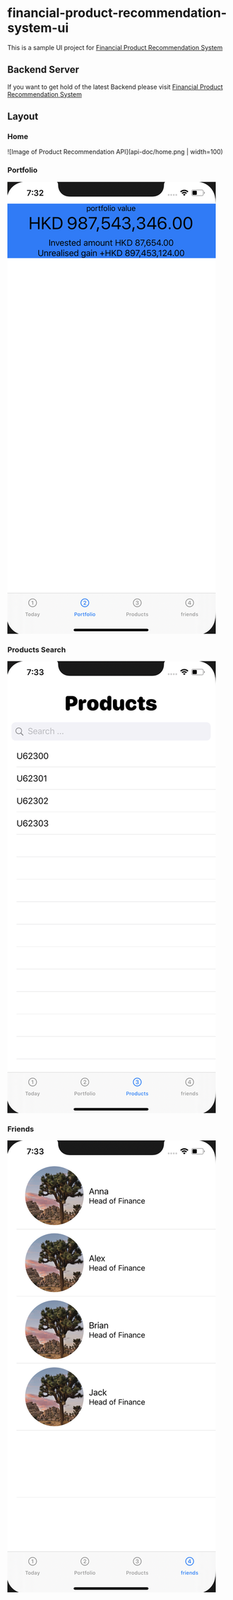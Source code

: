 # financial-product-recommendation-system-ui

This is a sample UI project for [Financial Product Recommendation System](https://github.com/OneDodge/financial-product-recommendation-system)

## Backend Server
If you want to get hold of the latest Backend please visit [Financial Product Recommendation System](https://github.com/OneDodge/financial-product-recommendation-system)


## Layout
### Home
![Image of Product Recommendation API](api-doc/home.png | width=100)

### Portfolio
![Image of Product Recommendation API](api-doc/portfolio.png)

### Products Search
![Image of Product Recommendation API](api-doc/products_search.png)

### Friends
![Image of Product Recommendation API](api-doc/friends.png)
